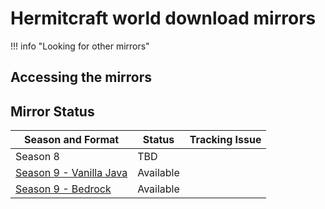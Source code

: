 # Hermitcraft world download mirrors

!!! info "Looking for other mirrors"

## Accessing the mirrors

## Mirror Status

| Season and Format | Status | Tracking Issue |
| --- | --- | --- |
| Season 8 | TBD | |
| [Season 9 - Vanilla Java](https://mc.cdn.andreijiroh.xyz/hermitcraft/vanila-s9/hermitcraft9.zip) | Available | |
| [Season 9 - Bedrock](https://mc.cdn.andreijiroh.xyz/hermitcraft/vanila-s9/hermitcraft9.mcworld) | Available | |
